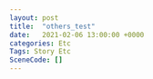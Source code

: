 ```yaml
---
layout: post
title:  "others_test"
date:   2021-02-06 13:00:00 +0000
categories: Etc
Tags: Story Etc
SceneCode: []
---
```

